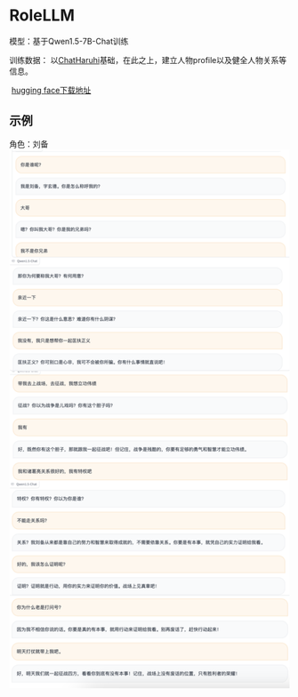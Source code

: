 # RoleLLM
模型：基于Qwen1.5-7B-Chat训练

训练数据： 以[ChatHaruhi](https://github.com/LC1332/Zero-Haruhi#reviving-anime-character-in-reality-via-large-language-model)基础，在此之上，建立人物profile以及健全人物关系等信息。

​                        [hugging face下载地址](https://huggingface.co/datasets/zephyr7788/RoleData)

## 示例
角色：刘备
![示例1](images/demo.png)
